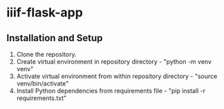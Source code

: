 # iiif-flask-app


## Installation and Setup

1. Clone the repository.
2. Create virtual environment in repository directory - "python -m venv venv"
3. Activate virtual environment from within repository directory - "source venv/bin/activate"
4. Install Python dependencies from requirements file - "pip install -r requirements.txt"
